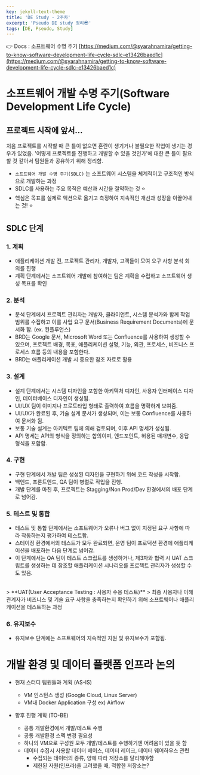 ```yaml
---
key: jekyll-text-theme
title: 'DE Study - 2주차'
excerpt: 'Pseudo DE study 정리😎'
tags: [DE, Pseudo, Study]
---
```


👉 Docs : 소프트웨어 수명 주기 [https://medium.com/@syarahnamira/getting-to-know-software-development-life-cycle-sdlc-e13426baed1c](https://medium.com/@syarahnamira/getting-to-know-software-development-life-cycle-sdlc-e13426baed1c)




# 소프트웨어 개발 수명 주기(Software Development Life Cycle)

## 프로젝트 시작에 앞서...

처음 프로젝트를 시작할 때 큰 틀이 없으면 혼란이 생기거나 불필요한 작업이 생기는 경우가 있었음.
'어떻게 프로젝트를 진행하고 개발할 수 있을 것인가'에 대한 큰 틀이 필요할 것 같아서 팀원들과 공유하기 위해 정리함.

* `소프트웨어 개발 수명 주기(SDLC)` 는 소프트웨어 시스템을 체계적이고 구조적인 방식으로 개발하는 과정
* SDLC를 사용하는 주요 목적은 예산과 시간을 절약하는 것 :star:
* 핵심은 목표를 실제로 액션으로 옮기고 측정하여 지속적인 개선과 성장을 이끌어내는 것! :star:

## SDLC 단계

### 1.  계획
* 애플리케이션 개발 전, 프로젝트 관리자, 개발자, 고객들이 모여 요구 사항 분석 회의를 진행
* 계획 단계에서는 소프트웨어 개발에 참여하는 팀은 계획을 수립하고 소프트웨어 생성 목표를 확인

### 2. 분석
* 분석 단계에서 프로젝트 관리자는 개발자, 클라이언트, 시스템 분석가와 함께 작업 범위를 수집하고 이를 사업 요구 문서(Business Requirement Documents)에 문서화 함. (ex. 컨플루언스)
* BRD는 Google 문서, Microsoft Word 또는 Confluence를 사용하여 생성할 수 있으며, 프로젝트 배경, 목표, 애플리케이션 설명, 기능, 외관, 프로세스, 비즈니스 프로세스 흐름 등의 내용을 포함한다.
* BRD는 애플리케이션 개발 시 중요한 참조 자료로 활용

### 3. 설계
* 설계 단계에서는 시스템 디자인을 포함한 아키텍처 디자인, 사용자 인터페이스 디자인, 데이터베이스 디자인이 생성됨.
* UI/UX 팀이 이미지나 프로토타입 형태로 출력하여 흐름을 명확하게 보여줌.
* UI/UX가 완료된 후, 기술 설계 문서가 생성되며, 이는 보통 Confluence를 사용하여 문서화 됨.
* 보통 기술 설계는 아키텍트 팀에 의해 검토되며, 이후 API 명세가 생성됨.
* API 명세는 API의 형식을 정의하는 합의이며, 엔드포인트, 허용된 매개변수, 응답 형식을 포함함.

### 4. 구현
* 구현 단계에서 개발 팀은 생성된 디자인을 구현하기 위해 코드 작성을 시작함. 
* 백엔드, 프론트엔드, QA 팀이 병렬로 작업을 진행.
* 개발 단계를 마친 후, 프로젝트는 Stagging/Non Prod/Dev 환경에서의 배포 단계로 넘어감.

### 5. 테스트 및 통합
* 테스트 및 통합 단계에서는 소프트웨어가 오류나 버그 없이 지정된 요구 사항에 따라 작동하는지 평가하여 테스트함.
* 스테이징 환경에서의 테스트가 모두 완료되면, 운영 팀이 프로덕션 환경에 애플리케이션을 배포하는 다음 단계로 넘어감.
* 이 단계에서는 QA 팀이 테스트 스크립트를 생성하거나, 제3자와 협력 시 UAT 스크립트를 생성하는 데 참조할 애플리케이션 시나리오를 프로젝트 관리자가 생성할 수도 있음.
<br>
> **UAT(User Acceptance Testing : 사용자 수용 테스트)**
> 최종 사용자나 이해관계자가 비즈니스 및 기술 요구 사항을 충족하는지 확인하기 위해 소프트웨어나 애플리케이션을 테스트하는 과정

### 6. 유지보수

* 유지보수 단계에는 소프트웨어의 지속적인 지원 및 유지보수가 포함됨.



# 개발 환경 및 데이터 플랫폼 인프라 논의

* 현재 스터디 팀원들과 계획 (AS-IS)
	* VM 인스턴스 생성 (Google Cloud, Linux Server)
	* VM내 Docker Application 구성  ex) Airflow


* 향후 진행 계획 (TO-BE)
	- 공통 개발환경에서 개발/테스트 수행
	- 공통 개발환경 스펙 변경 필요성
    - 하나의 VM으로 구성원 모두 개발/테스트를 수행하기엔 어려움이 있을 듯 함
	- 데이터 수집시 사용할 데이터 베이스, 데이터 레이크, 데이터 웨어하우스 관련
   	  - 수집되는 데이터의 종류, 양에 따라 저장소를 달리해야함
      - 제한된 자원(인프라)을 고려했을 때, 적합한 저장소는?
